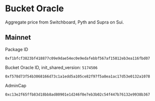 # Bucket Oracle
Aggregate price from Switchboard, Pyth and Supra on Sui.

## Mainnet
Package ID
```
0xf1bfcf3823bf418877c09e9dae54ec0e9edafebbf567af15812eb3ea116fbd07
```
Bucket Oracle ID, init_shared_version: `5174506`
```
0xf578d73f54b3068166d73c1a1edd5a105ce82f97f5a8ea1ac17d53e0132a1078
```
AdminCap
```
0xc13e2f65ffb83d18bb8ad80901e1d246f0e7eb3b02c54f447b76132e9938b367
```